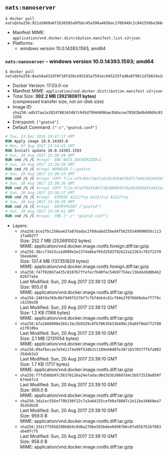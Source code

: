 ## `nats:nanoserver`

```console
$ docker pull nats@sha256:921a5869a6f2b36585a9fbbc45a596a4650ac1f0b949c2c041550be366d5f092
```

-	Manifest MIME: `application/vnd.docker.distribution.manifest.list.v2+json`
-	Platforms:
	-	windows version 10.0.14393.1593; amd64

### `nats:nanoserver` - windows version 10.0.14393.1593; amd64

```console
$ docker pull nats@sha256:0aa54a432df0f10fd28ce93183a7591ec645225fad8a879911d7b024a2e08d5e
```

-	Docker Version: 17.03.0-ce
-	Manifest MIME: `application/vnd.docker.distribution.manifest.v2+json`
-	Total Size: **392.2 MB (392180611 bytes)**  
	(compressed transfer size, not on-disk size)
-	Image ID: `sha256:adb37aa1e28247863434b7c945d799d4696ae3b8acee78583bd6dd069c033256`
-	Entrypoint: `["gnatsd"]`
-	Default Command: `["-c","gnatsd.conf"]`

```dockerfile
# Tue, 13 Dec 2016 10:47:17 GMT
RUN Apply image 10.0.14393.0
# Mon, 07 Aug 2017 23:54:45 GMT
RUN Install update 10.0.14393.1593
# Sun, 20 Aug 2017 23:38:28 GMT
RUN cmd /S /C #(nop)  ENV NATS_DOCKERIZED=1
# Sun, 20 Aug 2017 23:38:30 GMT
RUN cmd /S /C #(nop) WORKDIR C:\gnatsd
# Sun, 20 Aug 2017 23:38:33 GMT
RUN cmd /S /C #(nop) COPY file:af5c8dcfdefca52dc8554bf8d71fa681363602b0e9ce7082275f43a8a56aab5a in gnatsd.exe 
# Sun, 20 Aug 2017 23:38:36 GMT
RUN cmd /S /C #(nop) COPY file:8fad70d15db71db30b9945fba2b3d29035a631ee4fe410e797aef6981c2a1879 in gnatsd.conf 
# Sun, 20 Aug 2017 23:38:37 GMT
RUN cmd /S /C #(nop)  EXPOSE 4222/tcp 6222/tcp 8222/tcp
# Sun, 20 Aug 2017 23:38:39 GMT
RUN cmd /S /C #(nop)  ENTRYPOINT ["gnatsd"]
# Sun, 20 Aug 2017 23:38:41 GMT
RUN cmd /S /C #(nop)  CMD ["-c" "gnatsd.conf"]
```

-	Layers:
	-	`sha256:bce2fbc256ea437a87dadac2f69aabd25bed4f56255549090056c1131fad0277`  
		Size: 252.7 MB (252691002 bytes)  
		MIME: application/vnd.docker.image.rootfs.foreign.diff.tar.gzip
	-	`sha256:38cc73423ca1d089e2e2374a8baf65d25d3792b22a22263c702f22f85bea6d4c`  
		Size: 137.4 MB (137351829 bytes)  
		MIME: application/vnd.docker.image.rootfs.foreign.diff.tar.gzip
	-	`sha256:747f020d7a435c8107b7ffefecfb40fec54b97754ec15bd428d8b4b262bf7a5e`  
		Last Modified: Sun, 20 Aug 2017 23:39:12 GMT  
		Size: 955.0 B  
		MIME: application/vnd.docker.image.rootfs.diff.tar.gzip
	-	`sha256:248fda769c0bf949f537bf7c7b7deb4c81cf84e2f076b68eba7f779cc6150e30`  
		Last Modified: Sun, 20 Aug 2017 23:39:12 GMT  
		Size: 1.2 KB (1168 bytes)  
		MIME: application/vnd.docker.image.rootfs.diff.tar.gzip
	-	`sha256:b7a1666000e2b5c1bc5b9329c8fb70635b33b498c29a65f0eb772f80e1f010ba`  
		Last Modified: Sun, 20 Aug 2017 23:39:10 GMT  
		Size: 2.1 MB (2131054 bytes)  
		MIME: application/vnd.docker.image.rootfs.diff.tar.gzip
	-	`sha256:89af6ecae7e5411f4a90f53db311189e68d0fe3871b57057ffb7a90226dab2a3`  
		Last Modified: Sun, 20 Aug 2017 23:39:10 GMT  
		Size: 1.7 KB (1717 bytes)  
		MIME: application/vnd.docker.image.rootfs.diff.tar.gzip
	-	`sha256:f7fd50bb97c56370126a24efadacd0d3d3b38687d4c5b5f2519a850f674e67c4`  
		Last Modified: Sun, 20 Aug 2017 23:39:10 GMT  
		Size: 969.0 B  
		MIME: application/vnd.docker.image.rootfs.diff.tar.gzip
	-	`sha256:3da1ec556ef79b330f22c7a3a64155cefb9af8087c2e11be34660ea7db26db28`  
		Last Modified: Sun, 20 Aug 2017 23:39:10 GMT  
		Size: 959.0 B  
		MIME: application/vnd.docker.image.rootfs.diff.tar.gzip
	-	`sha256:3341ff5958290b6b9c8d6a270be583bdee9d98766c87e85b7b1bf803abe8fc75`  
		Last Modified: Sun, 20 Aug 2017 23:39:10 GMT  
		Size: 958.0 B  
		MIME: application/vnd.docker.image.rootfs.diff.tar.gzip
